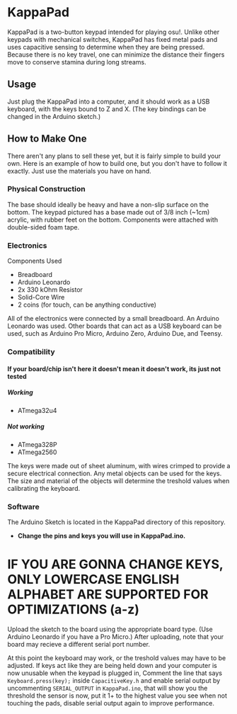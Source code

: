 # KappaPad

KappaPad is a two-button keypad intended for playing osu!. Unlike other keypads with mechanical switches, KappaPad has fixed metal pads and uses capacitive sensing to determine when they are being pressed. Because there is no key travel, one can minimize the distance their fingers move to conserve stamina during long streams.

## Usage

Just plug the KappaPad into a computer, and it should work as a USB keyboard, with the keys bound to Z and X. (The key bindings can be changed in the Arduino sketch.)

## How to Make One

There aren't any plans to sell these yet, but it is fairly simple to build your own. Here is an example of how to build one, but you don't have to follow it exactly. Just use the materials you have on hand.

### Physical Construction

The base should ideally be heavy and have a non-slip surface on the bottom. The keypad pictured has a base made out of 3/8 inch (~1cm) acrylic, with rubber feet on the bottom. Components were attached with double-sided foam tape.

### Electronics
Components Used

* Breadboard
* Arduino Leonardo
* 2x 330 kOhm Resistor
* Solid-Core Wire
* 2 coins (for touch, can be anything conductive)

All of the electronics were connected by a small breadboard. An Arduino Leonardo was used. Other boards that can act as a USB keyboard can be used, such as Arduino Pro Micro, Arduino Zero, Arduino Due, and Teensy.

### Compatibility

#### If your board/chip isn't here it doesn't mean it doesn't work, its just not tested
##### Working
* ATmega32u4
##### Not working
* ATmega328P
* ATmega2560

The keys were made out of sheet aluminum, with wires crimped to provide a secure electrical connection. Any metal objects can be used for the keys. The size and material of the objects will determine the treshold values when calibrating the keyboard.

### Software

The Arduino Sketch is located in the KappaPad directory of this repository.

* **Change the pins and keys you will use in KappaPad.ino.**

# **IF YOU ARE GONNA CHANGE KEYS, ONLY LOWERCASE ENGLISH ALPHABET ARE SUPPORTED FOR OPTIMIZATIONS (a-z)**

Upload the sketch to the board using the appropriate board type. (Use Arduino Leonardo if you have a Pro Micro.) After uploading, note that your board may recieve a different serial port number.

At this point the keyboard may work, or the treshold values may have to be adjusted. If keys act like they are being held down and your computer is now unusable when the keypad is plugged in, Comment the line that says `Keyboard.press(key);` inside `CapacitiveKey.h`  and enable serial output by uncommenting `SERIAL_OUTPUT` in `KappaPad.ino`, that will show you the threshold the sensor is now, put it 1+ to the highest value you see when not touching the pads, disable serial output again to improve performance.
